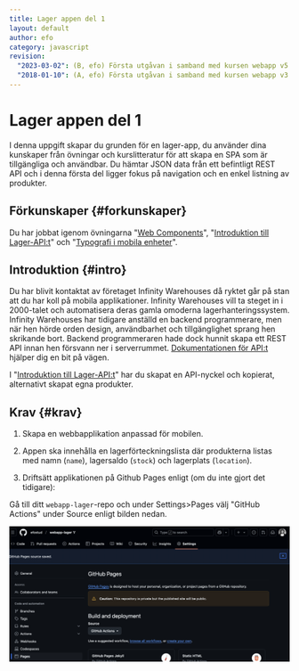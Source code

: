 ```yaml
---
title: Lager appen del 1
layout: default
author: efo
category: javascript
revision:
  "2023-03-02": (B, efo) Första utgåvan i samband med kursen webapp v5.
  "2018-01-10": (A, efo) Första utgåvan i samband med kursen webapp v3.
---
```

Lager appen del 1
==================================

I denna uppgift skapar du grunden för en lager-app, du använder dina kunskaper från övningar och kurslitteratur för att skapa en SPA som är tillgängliga och användbar. Du hämtar JSON data från ett befintligt REST API och i denna första del ligger fokus på navigation och en enkel listning av produkter.



<!--more-->



Förkunskaper {#forkunskaper}
-----------------------
Du har jobbat igenom övningarna "[Web Components](kunskap/web-components)", "[Introduktion till Lager-API:t](kunskap/introduktion-till-lager-api)" och "[Typografi i mobila enheter](kunskap/typografi-i-mobila-enheter)".



Introduktion {#intro}
-----------------------
Du har blivit kontaktat av företaget Infinity Warehouses då ryktet går på stan att du har koll på mobila applikationer. Infinity Warehouses vill ta steget in i 2000-talet och automatisera deras gamla omoderna lagerhanteringssystem. Infinity Warehouses har tidigare anställd en backend programmerare, men när hen hörde orden design, användbarhet och tillgänglighet sprang hen skrikande bort. Backend programmeraren hade dock hunnit skapa ett REST API innan hen försvann ner i serverrummet. [Dokumentationen för API:t](https://lager.emilfolino.se/v2) hjälper dig en bit på vägen.

I "[Introduktion till Lager-API:t](kunskap/introduktion-till-lager-api)" har du skapat en API-nyckel och kopierat, alternativt skapat egna produkter.



Krav {#krav}
-----------------------
1. Skapa en webbapplikation anpassad för mobilen.

1. Appen ska innehålla en lagerförteckningslista där produkterna listas med namn (`name`), lagersaldo (`stock`) och lagerplats (`location`).

1. Driftsätt applikationen på Github Pages enligt (om du inte gjort det tidigare):

Gå till ditt `webapp-lager`-repo och under Settings>Pages välj "GitHub Actions" under Source enligt bilden nedan.

<img src="/img/pages-enable-actions.png" alt="Enable GitHub Actions for GitHub Pages source" />

